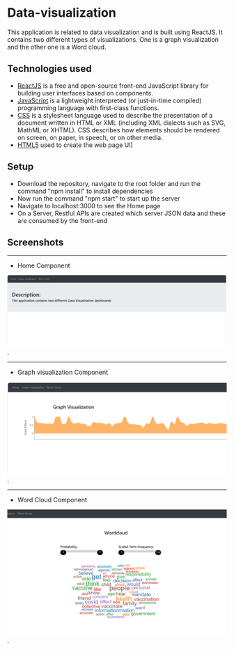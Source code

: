 # Data-visualization
This application is related to data visualization and is built using ReactJS. It contains two different types of visualizations. One is a graph visualization and the other one is a Word cloud.

## Technologies used
* [ReactJS](https://react.dev/) is a free and open-source front-end JavaScript library for building user interfaces based on components.
* [JavaScript](https://developer.mozilla.org/en-US/docs/Web/JavaScript) is a lightweight interpreted (or just-in-time compiled) programming language with first-class functions.
* [CSS](https://developer.mozilla.org/en-US/docs/Web/CSS) is a stylesheet language used to describe the presentation of a document written in HTML or XML (including XML dialects such as SVG, MathML or XHTML). CSS describes how elements should be rendered on screen, on paper, in speech, or on other media.
* [HTML5](https://html.com/html5/) used to create the web page UI)


## Setup

* Download the repository, navigate to the root folder and run the command "npm install" to install dependencies
* Now run the command "npm start" to start up the server
* Navigate to localhost:3000 to see the Home page
* On a Server, Restful APIs are created which server JSON data and these are consumed by the front-end 

## Screenshots
-----
* Home Component

![Home](./img/home.png).

----
* Graph visualization Component

![Add Movie](./img/graph.png).

-----
* Word Cloud Component

![Movie Details](./img/wordcloud.png).
